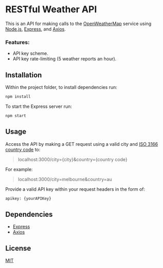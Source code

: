 # RESTful Weather API

This is an API for making calls to the [OpenWeatherMap](https://openweathermap.org/api) service using [Node.js](https://nodejs.org/en/), [Express](https://expressjs.com/en/api.html), and [Axios](https://github.com/axios/axios).

### Features:
- API key scheme.
- API key rate-limiting (5 weather reports an hour).

## Installation

Within the project folder, to install dependencies run:

```bash
npm install
```

To start the Express server run: 

```bash
npm start
```

## Usage
Access the API by making a GET request using a valid city and [ISO 3166 country code](https://en.wikipedia.org/wiki/List_of_ISO_3166_country_codes) to: 
> localhost:3000/city={city}&country={country code}  

For example:
> localhost:3000/city=melbourne&country=au


Provide a valid API key within your request headers in the form of:
```bash
apikey: {yourAPIKey}
``` 

## Dependencies
- [Express](https://expressjs.com/en/api.html)
- [Axios](https://github.com/axios/axios)


## License
[MIT](https://choosealicense.com/licenses/mit/)